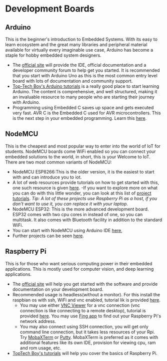 # Development Boards
## Arduino
This is the beginner's introduction to Embedded Systems. With its easy to learn ecosystem and the great many libraries and peripheral material available for virtually every imaginable use case, Arduino has become a staple for hobby embedded system designers.
 - The [official site](https://www.arduino.cc/) will provide the IDE, official documentation and a developer community forum to help get you started. It is recommended that you start with Arduino Uno as this is the most common entry level board with lots of documentation and community support.
 - [Top-Tech Boy's Arduino tutorials](https://toptechboy.com/arduino-lessons/) is a really good place to start learning Arduino. The content is comprehensive, and well structured, making it an invaluable resource to many people who are starting their journey with Arduino.
 - Programming using Embedded C saves up space and gets executed very fast. AVR C is the Embedded C used for AVR microcontrollers. This is the next step in your embedded programming. Learn this [here](https://www.youtube.com/playlist?list=PLA6BB228B08B03EDD).
## NodeMCU
This is the cheapest and most popular way to enter into the world of IoT for students. NodeMCU boards come WiFi enabled so you can connect your embedded solutions to the world, in short, this is your Welcome to IoT. There are two most common variants of NodeMCU:
- NodeMCU ESP8266:This is the older version, it is the easiest to start with and can introduce you to iot.
- A lot of web resources provide tutorials on how to get started with this, one such resource is given [here](https://www.electronicshub.org/getting-started-with-nodemcu/).
-If you want to explore more on what you can do with this little wonder, you can look at this list of [project tutorials](https://randomnerdtutorials.com/projects-esp8266/). *Tip: A lot of these projects use Raspberry Pi as a host, if you don't want to use it, you can replace it with your laptop*.
- NodeMCU ESP32: This is the more advanced development board. ESP32 comes with two cpu cores in instead of one, so you can multitask. It also comes with Bluetooth facility in addition to the standard WiFi.
- You can start with NodeMCU using Arduino IDE [here](https://randomnerdtutorials.com/installing-the-esp32-board-in-arduino-ide-windows-instructions/),
- Further projects can be seen [here](https://randomnerdtutorials.com/projects-esp32/).
## Raspberry Pi
This is for those who want serious computing power in their embedded applications. This is mostly used for computer vision, and deep learning applications.
- The [official site](https://www.raspberrypi.org/) will help you get started with the software and provide documentation on your development board.
- Recommended usage is headless(without a monitor). For this install the raspbian os with ssh, WiFi and vnc enabled, tutorial lik is provided [here](https://www.youtube.com/watch?v=ntaXWS8Lk34).
  - You may use either [VNC Viewer](https://www.realvnc.com/en/connect/download/viewer/) for a vnc connection (vnc connection is like connecting to a remote desktop), tutorial is provided [here](https://www.raspberrypi.org/documentation/remote-access/vnc/). You may use [Fing app](https://play.google.com/store/apps/details?id=com.overlook.android.fing&hl=en_IN&gl=US) to find out your Raspberry Pi's network address.
  - You may also connect using SSH connection, you will get only command line connection, but it takes less resources of your Rpi. Try [MobaXTerm](https://mobaxterm.mobatek.net/) or [Putty](https://www.putty.org/). MobaXTerm is preferred as it comes with additional features like its own IDE, provision for viewing cpu, ram and rom usage, etc.
- [TopTech Boy's tutorials](https://toptechboy.com/raspberry-pi-with-linux-lessons/) will help you cover the basics of Raspberry Pi.
